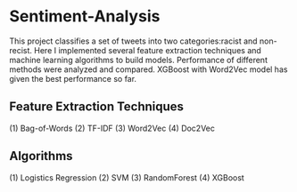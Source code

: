 # Sentiment-Analysis

This project classifies a set of tweets into two categories:racist and non-recist. 
Here I implemented several feature extraction techniques and machine learning algorithms to build models. 
Performance of different methods were analyzed and compared. XGBoost with Word2Vec model has given the best performance so far.

## Feature Extraction Techniques ##

  (1) Bag-of-Words
  (2) TF-IDF
  (3) Word2Vec
  (4) Doc2Vec

## Algorithms ##

  (1) Logistics Regression
  (2) SVM
  (3) RandomForest
  (4) XGBoost

